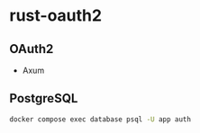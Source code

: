 # rust-oauth2

## OAuth2

- Axum

## PostgreSQL

```zsh
docker compose exec database psql -U app auth
```
